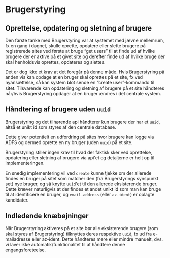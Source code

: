 # Brugerstyring

## Oprettelse, opdatering og sletning af brugere

Den første tanke med Brugerstyring var at systemet med jævne mellemrum, fx en
gang i døgnet, skulle oprette, opdatere eller slette brugere på registrerede
sites ved første at bruge “get users” til at finde ud af hvilke brugere der er
aktive på et givet site og derefter finde ud af hvilke bruge der skal
henholdsvis oprettes, opdateres og slettes.

Det er dog ikke et krav at det foregår på denne måde. Hvis Brugerstyring på
anden vis kan opdage at en bruger skal oprettes på et site, fx ved nyansættelse,
så kan system blot sende en “create user”-kommando til sitet. Tilsvarende kan
opdatering og sletning af brugere på et site håndteres når/hvis Brugerstyring
opdager at en bruger ændres i det centrale system.

## Håndtering af brugere uden `uuid`

Brugerstyring og det tilhørende api håndterer kun brugere der har et `uuid`,
altså et unikt id som styres af den centrale database.

Dette giver potentielt en udfordring på sites hvor brugere kan logge via ADFS og
dermed oprette en ny bruger (uden `uuid`) på et site.

Brugerstyring stiller ingen krav til hvad der faktisk sker ved oprettelse,
opdatering eller sletning af brugere via api'et og detaljerne er helt op til
implementeringen.

En snedig implementering vil ved `create` kunne tjekke om der allerede findes en
bruger på sitet som matcher den (fra Brugerstyrings synspunkt set) nye bruger, og
så knytte `uuid`'et til den allerede eksisterende bruger. Dette kræver
naturligvis at der findes et andet unikt id som man kan bruge til at
identificere en bruger, og `email-address` (eller `az-ident`) er oplagte
kandidater.

## Indledende knæbøjninger

Når Brugerstyring aktiveres på et site bør alle eksisterende brugere (som skal
styres af Brugerstyring) tilknyttes deres respektive `uuid`, fx ud fra
e-mailadresse eller az-ident. Dette håndteres mere eller mindre manuelt, dvs. vi
laver ikke automatik/funktionalitet til at håndtere denne engangsforeteelse.
